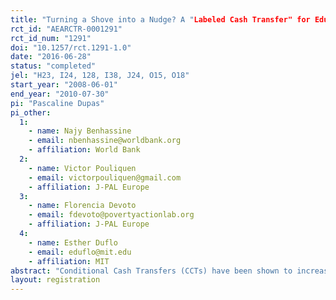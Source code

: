 ```yaml
---
title: "Turning a Shove into a Nudge? A "Labeled Cash Transfer" for Education"
rct_id: "AEARCTR-0001291"
rct_id_num: "1291"
doi: "10.1257/rct.1291-1.0"
date: "2016-06-28"
status: "completed"
jel: "H23, I24, 128, I38, J24, O15, O18"
start_year: "2008-06-01"
end_year: "2010-07-30"
pi: "Pascaline Dupas"
pi_other:
  1:
    - name: Najy Benhassine
    - email: nbenhassine@worldbank.org
    - affiliation: World Bank
  2:
    - name: Victor Pouliquen
    - email: victorpouliquen@gmail.com
    - affiliation: J-PAL Europe
  3:
    - name: Florencia Devoto
    - email: fdevoto@povertyactionlab.org
    - affiliation: J-PAL Europe
  4:
    - name: Esther Duflo
    - email: eduflo@mit.edu
    - affiliation: MIT
abstract: "Conditional Cash Transfers (CCTs) have been shown to increase human capital investments, but their standard features make them expensive. We use a large randomized experiment in Morocco to estimate an alternative government-run program, a “labeled cash transfer” (LCT): a small cash transfer made to fathers of school-aged children in poor rural communities, not conditional on school attendance but explicitly labeled as an education support program. We document large gains in school participation. Adding conditionality and targeting mothers made almost no difference in our context. The program increased parents’ belief that education was a worthwhile investment, a likely pathway for the results."
layout: registration
---
```


